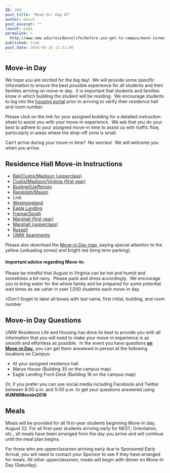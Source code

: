 ```yaml
---
ID: 280
post_title: 'Move-In: Day Of'
author: mesch
post_excerpt: ""
layout: page
permalink: >
  http://www.umw.edu/residencelife/before-you-get-to-campus/move-in/move-in-day-of/
published: true
post_date: 2016-06-16 11:31:00
---
```

<h2>Move-in Day</h2>
We hope you are excited for the big day!  We will provide some specific information to ensure the best possible experience for all students and their families arriving on move-in day.  It is important that students and families know in which building the student will be residing.  We encourage students to log into the <a href="https://umw.starrezhousing.com/starrezportal">housing portal</a> prior to arriving to verify their residence hall and room number.

Please click on the link for your assigned building for a detailed instruction sheet to assist you with your move-in experience.  We ask that you do your best to adhere to your assigned move-in time to assist us with traffic flow, particularly in areas where the drop-off zone is small.

Can’t arrive during your move-in time?  No worries!  We will welcome you when you arrive.
<h2><strong>Residence Hall Move-in Instructions</strong></h2>
<ul>
 	<li><a href="http://www.umw.edu/residencelife/wp-content/uploads/sites/30/2018/06/BallCustMadi-upperclass-webpage.pdf">Ball/Custis/Madison (upperclass)</a></li>
 	<li><a href="http://www.umw.edu/residencelife/wp-content/uploads/sites/30/2018/06/CustMadiVirg-first-year-webpage.pdf">Custis/Madison/Virginia (first year)</a></li>
 	<li><a href="http://www.umw.edu/residencelife/wp-content/uploads/sites/30/2018/06/BushJeff-webpage.pdf">Bushnell/Jefferson</a></li>
 	<li><a href="http://www.umw.edu/residencelife/wp-content/uploads/sites/30/2018/06/LinkRandMaso-webpage.pdf">Randolph/Mason</a></li>
 	<li>Link</li>
 	<li><a href="http://www.umw.edu/residencelife/wp-content/uploads/sites/30/2018/06/West-webpage.pdf">Westmoreland</a></li>
 	<li><a href="http://www.umw.edu/residencelife/wp-content/uploads/sites/30/2018/06/ELEV-webpage.pdf">Eagle Landing</a></li>
 	<li><a href="http://www.umw.edu/residencelife/wp-content/uploads/sites/30/2018/06/FramarSouth-webpage.pdf">Framar/South</a></li>
 	<li><a href="http://www.umw.edu/residencelife/wp-content/uploads/sites/30/2018/06/Mars-webpage.pdf">Marshall (first year)</a></li>
 	<li><a href="http://www.umw.edu/residencelife/wp-content/uploads/sites/30/2018/08/Mars-webpage-UC.pdf">Marshall (upperclass)</a></li>
 	<li><a href="http://www.umw.edu/residencelife/wp-content/uploads/sites/30/2018/06/Russ-webpage.pdf">Russell</a></li>
 	<li><a href="http://www.umw.edu/residencelife/wp-content/uploads/sites/30/2018/06/UMAPT-webpage.pdf">UMW Apartments</a></li>
</ul>
Please also download the <a href="http://www.umw.edu/residencelife/wp-content/uploads/sites/30/2016/06/New-map-of-campus.pdf">Move-in Day map</a>, paying special attention to the yellow (unloading zones) and bright red (long term parking).
<h4>Important advice regarding Move-In:</h4>
Please be mindful that August in Virginia can be hot and humid and sometimes a bit rainy.  Please pack and dress accordingly.  We encourage you to bring water for the whole family and be prepared for some potential wait times as we usher in over 1,000 students each move-in day.

*Don’t forget to label all boxes with last name, first initial, building, and room number
<h2><strong>Move-in Day Questions</strong></h2>
UMW Residence Life and Housing has done its best to provide you with all information that you will need to make your move-in experience is as smooth and effortless as possible.  In the event you have questions <strong><u>on Move-in Day,</u></strong> you can get them answered in person at the following locations on Campus:
<ul>
 	<li>At your assigned residence hall</li>
 	<li>Marye House (Building 35 on the campus map)</li>
 	<li>Eagle Landing Front Desk (Building 18 on the campus map)</li>
</ul>
Or, if you prefer you can use social media including Facebook and Twitter between 8:00 a.m. and 5:00 p.m. to get your questions answered using <strong>#UMWMovein2018</strong>
<h2>Meals</h2>
Meals will be provided for all first-year students beginning Move-In day, August 22. For all first-year students arriving early for NEST, Orientation, etc., all meals have been arranged from the day you arrive and will continue until the meal plan begins.

For those who are upperclassmen arriving early due to Sponsored Early Arrival, you will need to contact your Sponsor to see if they have arranged for meals. All other upperclassmen, meals will begin with dinner on Move-In Day (Saturday).

&nbsp;

&nbsp;

&nbsp;